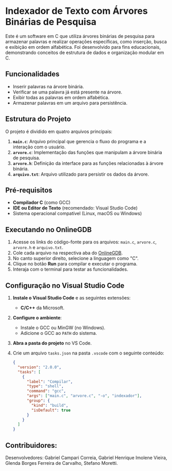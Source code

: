 # Indexador de Texto com Árvores Binárias de Pesquisa

Este é um software em C que utiliza árvores binárias de pesquisa para armazenar palavras e realizar operações específicas, como inserção, busca e exibição em ordem alfabética. Foi desenvolvido para fins educacionais, demonstrando conceitos de estrutura de dados e organização modular em C.

## Funcionalidades

- Inserir palavras na árvore binária.
- Verificar se uma palavra já está presente na árvore.
- Exibir todas as palavras em ordem alfabética.
- Armazenar palavras em um arquivo para persistência.

## Estrutura do Projeto

O projeto é dividido em quatro arquivos principais:

1. **`main.c`**: Arquivo principal que gerencia o fluxo do programa e a interação com o usuário.
2. **`arvore.c`**: Implementação das funções que manipulam a árvore binária de pesquisa.
3. **`arvore.h`**: Definição da interface para as funções relacionadas à árvore binária.
4. **`arquivo.txt`**: Arquivo utilizado para persistir os dados da árvore.

## Pré-requisitos

- **Compilador C** (como GCC)
- **IDE ou Editor de Texto** (recomendado: Visual Studio Code)
- Sistema operacional compatível (Linux, macOS ou Windows)

## Executando no OnlineGDB

1. Acesse os links do código-fonte para os arquivos: `main.c`, `arvore.c`, `arvore.h` e `arquivo.txt`.
2. Cole cada arquivo na respectiva aba do [OnlineGDB](https://www.onlinegdb.com/).
3. No canto superior direito, selecione a linguagem como "C".
4. Clique no botão **Run** para compilar e executar o programa.
5. Interaja com o terminal para testar as funcionalidades.

## Configuração no Visual Studio Code

1. **Instale o Visual Studio Code** e as seguintes extensões:
   - **C/C++** da Microsoft.
2. **Configure o ambiente**:
   - Instale o GCC ou MinGW (no Windows).
   - Adicione o GCC ao `PATH` do sistema.
3. **Abra a pasta do projeto** no VS Code.
4. Crie um arquivo `tasks.json` na pasta `.vscode` com o seguinte conteúdo:

   ```json
   {
     "version": "2.0.0",
     "tasks": [
       {
         "label": "Compilar",
         "type": "shell",
         "command": "gcc",
         "args": ["main.c", "arvore.c", "-o", "indexador"],
         "group": {
           "kind": "build",
           "isDefault": true
         }
       }
     ]
   }
   ```

## Contribuidores:
Desenvolvedores: Gabriel Campari Correia, Gabriel Henrique Imolene Vieira, Glenda Borges Ferreira de Carvalho, Stefano Moretti.
